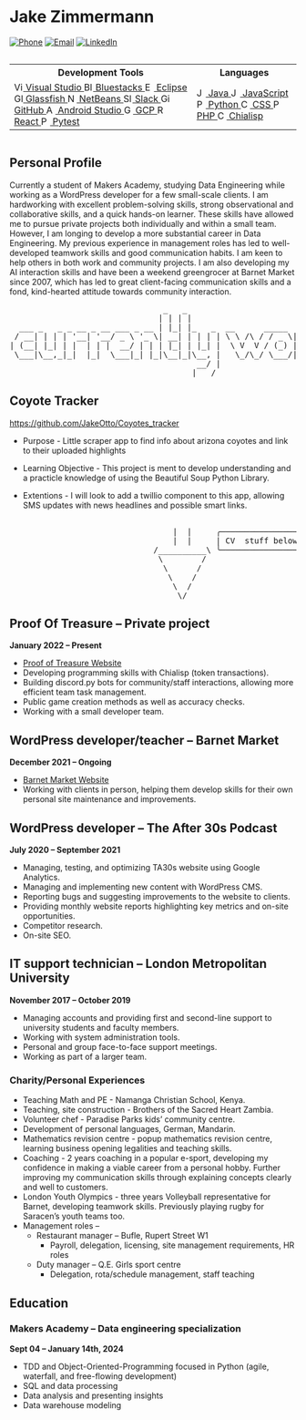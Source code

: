 # Jake Zimmermann

[![Phone](https://img.shields.io/badge/Phone-07545--128--394-brightgreen)](tel:07545128394)
[![Email](https://img.shields.io/badge/Email-jake__zimmermann%40hotmail.co.uk-red)](mailto:jake_zimmermann@hotmail.co.uk)
[![LinkedIn](https://img.shields.io/badge/LinkedIn-Jake%20Zimmermann-blue)](https://www.linkedin.com/in/jake-zimmermann-66776339/)


<div style="overflow-x:auto;">
  <table>
    <tr>
      <th>Development Tools</th>
      <th>Languages</th>
    </tr>
    <tr>
      <td>
        <div class="split-column">
          <a href="https://visualstudio.com">
            <img src="[https://visualstudio.microsoft.com/wp-content/uploads/2022/09/VisualStudioCode.svg]" alt="Visual Studio" width="16"> Visual Studio
          </a>
          <a href="https://www.bluestacks.com">
            <img src="https://www.bluestacks.com/favicon.ico" alt="Bluestacks" width="16"> Bluestacks
          </a>
          <a href="https://www.eclipse.org">
            <img src="https://www.eclipse.org/eclipse.org/favicon.ico" alt="Eclipse" width="16"> Eclipse
          </a>
          <a href="https://glassfish.org">
            <img src="https://glassfish.org/favicon.ico" alt="Glassfish" width="16"> Glassfish
          </a>
          <a href="https://netbeans.org">
            <img src="https://netbeans.org/favicon.ico" alt="NetBeans" width="16"> NetBeans
          </a>
          <a href="https://slack.com">
            <img src="https://slack.com/favicon.ico" alt="Slack" width="16"> Slack
          </a>
          <a href="https://github.com">
            <img src="https://github.com/favicon.ico" alt="GitHub" width="16"> GitHub
          </a>
          <a href="https://developer.android.com/studio">
            <img src="https://developer.android.com/favicon.ico" alt="Android Studio" width="16"> Android Studio
          </a>
          <a href="https://cloud.google.com">
            <img src="https://cloud.google.com/favicon.ico" alt="GCP" width="16"> GCP
          </a>
          <a href="https://reactjs.org">
            <img src="https://reactjs.org/favicon.ico" alt="React" width="16"> React
          </a>
          <a href="https://pytest.org">
            <img src="https://pytest.org/favicon.ico" alt="Pytest" width="16"> Pytest
          </a>
        </div>
      </td>
      <td>
        <a href="https://java.com">
          <img src="https://java.com/favicon.ico" alt="Java" width="16"> Java
        </a>
        <a href="https://developer.mozilla.org/en-US/docs/Web/JavaScript">
          <img src="https://developer.mozilla.org/favicon.ico" alt="JavaScript" width="16"> JavaScript
        </a>
        <a href="https://python.org">
          <img src="https://python.org/favicon.ico" alt="Python" width="16"> Python
        </a>
        <a href="https://www.w3.org/Style/CSS/Overview.en.html">
          <img src="https://www.w3.org/favicon.ico" alt="CSS" width="16"> CSS
        </a>
        <a href="https://www.php.net/">
          <img src="https://www.php.net/favicon.ico" alt="PHP" width="16"> PHP
        </a>
        <a href="https://chialisp.com/">
          <img src="https://chialisp.com/favicon.ico" alt="Chialisp" width="16"> Chialisp
        </a>
      </td>
    </tr>
  </table>
</div>

## Personal Profile

Currently a student of Makers Academy, studying Data Engineering while working as a WordPress developer for a few small-scale clients. I am hardworking with excellent problem-solving skills, strong observational and collaborative skills, and a quick hands-on learner. These skills have allowed me to pursue private projects both individually and within a small team. However, I am longing to develop a more substantial career in Data Engineering. My previous experience in management roles has led to well-developed teamwork skills and good communication habits. I am keen to help others in both work and community projects. I am also developing my AI interaction skills and have been a weekend greengrocer at Barnet Market since 2007, which has led to great client-facing communication skills and a fond, kind-hearted attitude towards community interaction.
<pre>
                                _   _                            _    _                           
                               | | | |                          | |  (_)                          
  ___ _   _ _ __ _ __ ___ _ __ | |_| |_   _  __      _____  _ __| | ___ _ __   __ _    ___  _ __  
 / __| | | | '__| '__/ _ \ '_ \| __| | | | | \ \ /\ / / _ \| '__| |/ / | '_ \ / _` |  / _ \| '_ \ 
| (__| |_| | |  | | |  __/ | | | |_| | |_| |  \ V  V / (_) | |  |   <| | | | | (_| | | (_) | | | |
 \___|\__,_|_|  |_|  \___|_| |_|\__|_|\__, |   \_/\_/ \___/|_|  |_|\_\_|_| |_|\__, |  \___/|_| |_|
                                       __/ |                                   __/ |              
                                      |___/                                   |___/               
</pre>
##  Coyote Tracker 

https://github.com/JakeOtto/Coyotes_tracker

- Purpose - 
Little scraper app to find info about arizona coyotes and link to their uploaded highlights

- Learning Objective -
This project is ment to develop understanding and a practicle knowledge of using the Beautiful Soup Python Library.

- Extentions - 
I will look to add a twillio component to this app, allowing SMS updates with news headlines and possible smart links.


<pre>            
                                  |  |     ╭─────────────────╮     |  |
                                  |  |     | CV  stuff below |     |  |
                              /__________\ ╰─────────────────╯ /__________\
                               \        /                       \        /
                                \      /                         \      /
                                 \    /                           \    /
                                  \  /                             \  /
                                   \/                               \/
</pre>

## Proof Of Treasure – Private project

**January 2022 – Present**
- [Proof of Treasure Website](https://proofoftreasure.com)
- Developing programming skills with Chialisp (token transactions).
- Building discord.py bots for community/staff interactions, allowing more efficient team task management.
- Public game creation methods as well as accuracy checks.
- Working with a small developer team.

## WordPress developer/teacher – Barnet Market

**December 2021 – Ongoing**
- [Barnet Market Website](https://barnet-market.co.uk)
- Working with clients in person, helping them develop skills for their own personal site maintenance and improvements.

## WordPress developer – The After 30s Podcast

**July 2020 – September 2021**
- Managing, testing, and optimizing TA30s website using Google Analytics.
- Managing and implementing new content with WordPress CMS.
- Reporting bugs and suggesting improvements to the website to clients.
- Providing monthly website reports highlighting key metrics and on-site opportunities.
- Competitor research.
- On-site SEO.

## IT support technician – London Metropolitan University

**November 2017 – October 2019**
- Managing accounts and providing first and second-line support to university students and faculty members.
- Working with system administration tools.
- Personal and group face-to-face support meetings.
- Working as part of a larger team.

### Charity/Personal Experiences
- Teaching Math and PE - Namanga Christian School, Kenya.
- Teaching, site construction - Brothers of the Sacred Heart Zambia.
- Volunteer chef - Paradise Parks kids’ community centre.
- Development of personal languages, German, Mandarin.
- Mathematics revision centre - popup mathematics revision centre, learning business opening legalities and teaching skills.
- Coaching - 2 years coaching in a popular e-sport, developing my confidence in making a viable career from a personal hobby. Further improving my communication skills through explaining concepts clearly and well to customers.
- London Youth Olympics - three years Volleyball representative for Barnet, developing teamwork skills. Previously playing rugby for Saracen’s youth teams too.
- Management roles –
  - Restaurant manager – Bufle, Rupert Street W1
    - Payroll, delegation, licensing, site management requirements, HR roles
  - Duty manager – Q.E. Girls sport centre
    - Delegation, rota/schedule management, staff teaching

## Education

### Makers Academy – Data engineering specialization

**Sept 04 – January 14th, 2024**
- TDD and Object-Oriented-Programming focused in Python (agile, waterfall, and free-flowing development)
- SQL and data processing
- Data analysis and presenting insights
- Data warehouse modeling
